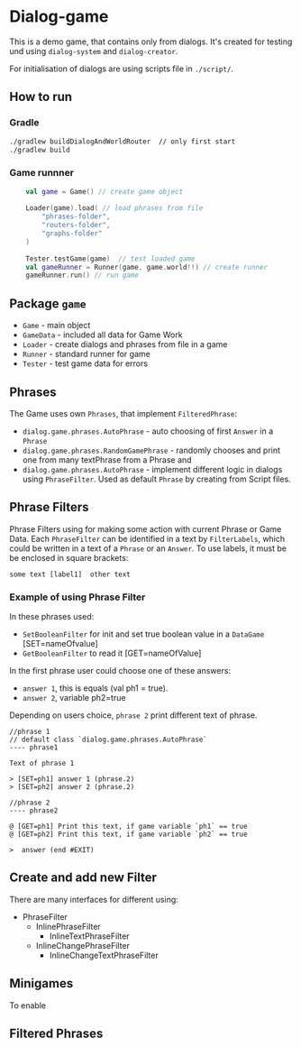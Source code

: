 # Dialog-game

This is a demo game, that contains only from dialogs. 
It's created for testing und using `dialog-system` and `dialog-creator`.

For initialisation of dialogs are using scripts file in `./script/`. 

## How to run 

### Gradle

```bash
./gradlew buildDialogAndWorldRouter  // only first start 
./gradlew build 
```

### Game runnner
```kotlin
    val game = Game() // create game object 
    
    Loader(game).load( // load phrases from file 
        "phrases-folder",
        "routers-folder",
        "graphs-folder"
    )
    
    Tester.testGame(game)  // test loaded game     
    val gameRunner = Runner(game, game.world!!) // create runner
    gameRunner.run() // run game
```


## Package `game`

* `Game` - main object
* `GameData` - included all data for Game Work
* `Loader` - create dialogs and phrases from file in a game 
* `Runner` - standard runner for game
* `Tester` - test game data for errors

## Phrases 

The Game uses own `Phrases`, that implement `FilteredPhrase`: 

* `dialog.game.phrases.AutoPhrase` - auto choosing of first `Answer` in a `Phrase`
* `dialog.game.phrases.RandomGamePhrase` - randomly chooses and print one from many textPhrase from a Phrase and 
*  `dialog.game.phrases.AutoPhrase` - implement different logic in dialogs using `PhraseFilter`. Used as default `Phrase` by creating from Script files.
  
  
  
## Phrase Filters

Phrase Filters using for making some action with current Phrase or Game Data. 
Each `PhraseFilter` can be identified in a text by `FilterLabels`, which could be written 
in a text of a `Phrase` or an `Answer`. To use labels, it must be be enclosed in square brackets: 

`some text [label1]  other text`



### Example of using Phrase Filter 

In these phrases used: 
* `SetBooleanFilter` for init and set true boolean value in a `DataGame`  [SET=nameOfvalue]
* `GetBooleanFilter` to read it [GET=nameOfValue]

In the first phrase user could choose one of these answers: 
 * `answer 1`,  this is equals (val ph1 = true). 
 * `answer 2`, variable ph2=true

Depending on users choice, `phrase 2` print different text of phrase.  

```
//phrase 1 
// default class `dialog.game.phrases.AutoPhrase` 
---- phrase1

Text of phrase 1

> [SET=ph1] answer 1 (phrase.2)
> [SET=ph2] answer 2 (phrase.2)

//phrase 2 
---- phrase2

@ [GET=ph1] Print this text, if game variable `ph1` == true 
@ [GET=ph2] Print this text, if game variable `ph2` == true 

>  answer (end #EXIT)
```  

## Create and add new Filter

There are many interfaces for different using: 

* PhraseFilter
    * InlinePhraseFilter
        * InlineTextPhraseFilter 
    * InlineChangePhraseFilter
        * InlineChangeTextPhraseFilter 





## Minigames



To enable 

## Filtered Phrases 
